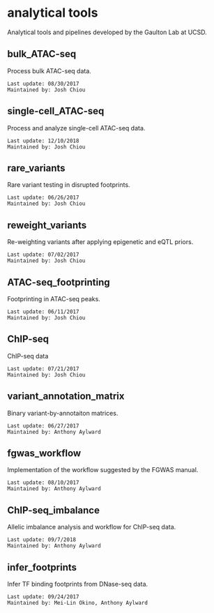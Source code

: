 # analytical tools
Analytical tools and pipelines developed by the Gaulton Lab at UCSD.  

## bulk\_ATAC-seq
Process bulk ATAC-seq data.  
```
Last update: 08/30/2017
Maintained by: Josh Chiou
```
## single-cell\_ATAC-seq
Process and analyze single-cell ATAC-seq data. 
```
Last update: 12/10/2018
Maintained by: Josh Chiou
```
## rare\_variants
Rare variant testing in disrupted footprints.  
```
Last update: 06/26/2017
Maintained by: Josh Chiou
```
## reweight\_variants
Re-weighting variants after applying epigenetic and eQTL priors.  
```
Last update: 07/02/2017
Maintained by: Josh Chiou
```
## ATAC-seq\_footprinting
Footprinting in ATAC-seq peaks.  
```
Last update: 06/11/2017
Maintained by: Josh Chiou
```

## ChIP-seq
ChIP-seq data
```
Last update: 07/21/2017
Maintained by: Josh Chiou
```

## variant\_annotation\_matrix
Binary variant-by-annotaiton matrices.  
```
Last update: 06/27/2017
Maintained by: Anthony Aylward
```

## fgwas\_workflow
Implementation of the workflow suggested by the FGWAS manual.  
```
Last update: 08/10/2017
Maintained by: Anthony Aylward
```

## ChIP-seq\_imbalance
Allelic imbalance analysis and workflow for ChIP-seq data.  
```
Last update: 09/7/2018
Maintained by: Anthony Aylward
```

## infer\_footprints
Infer TF binding footprints from DNase-seq data.  
```
Last update: 09/24/2017
Maintained by: Mei-Lin Okino, Anthony Aylward
```
